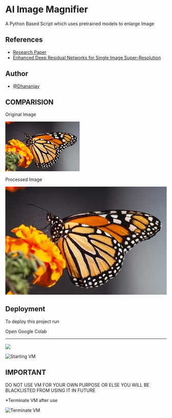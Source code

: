 
# AI Image Magnifier

A Python Based Script which uses pretrained models to enlarge Image


## References

 - [Research Paper](https://data.vision.ee.ethz.ch/cvl/DIV2K/)
 - [Enhanced Deep Residual Networks for Single Image Super-Resolution](https://arxiv.org/pdf/1707.02921.pdf)

  
## Author

- [@Dhananjay](https://github.com/Dhananjay-JSR)

## COMPARISION

Original Image

 
![image1](https://github.com/Dhananjay-JSR/AI-Image-Resizer/blob/main/references/compare1.png)

Processed Image


![image1](https://github.com/Dhananjay-JSR/AI-Image-Resizer/blob/main/references/compare2.png)


## Deployment

To deploy this project run

Open Google Colab

---------------------------- 
[<img src="https://colab.research.google.com/assets/colab-badge.svg" align="center">](https://colab.research.google.com/github/Dhananjay-JSR/AI-Image-Resizer-and-bg-remover/blob/main/jupyter-nb/AI_Image_Resizer_and_bg_remover.ipynb)

![Starting VM](https://github.com/Dhananjay-JSR/AI-Image-Resizer/blob/main/references/GIF.gif)


## IMPORTANT

DO NOT USE VM FOR YOUR OWN PURPOSE OR ELSE YOU WILL BE BLACKLISTED FROM USING IT IN FUTURE

*Terminate VM after use


![Terminate VM](https://github.com/Dhananjay-JSR/AI-Image-Resizer/blob/main/references/GIF1.gif)
